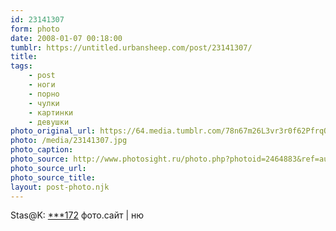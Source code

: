 ```yaml
---
id: 23141307
form: photo
date: 2008-01-07 00:18:00
tumblr: https://untitled.urbansheep.com/post/23141307/
title:
tags:
    - post
    - ноги
    - порно
    - чулки
    - картинки
    - девушки
photo_original_url: https://64.media.tumblr.com/78n67m26L3vr3r0f62PfrqQd_1280.jpg
photo: /media/23141307.jpg
photo_caption: 
photo_source: http://www.photosight.ru/photo.php?photoid=2464883&ref=author
photo_source_url:
photo_source_title:
layout: post-photo.njk
---
```


<p>Stas@K: <a href="http://www.photosight.ru/photo.php?photoid=2464883&amp;ref=author">***172</a>  фото.сайт | ню</p>
